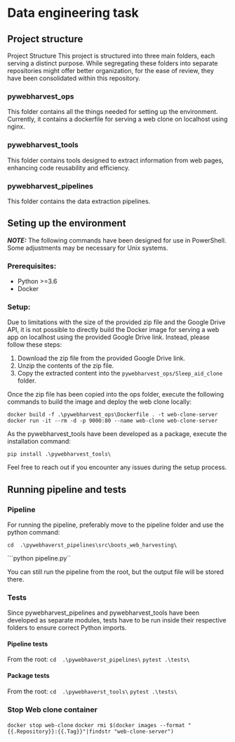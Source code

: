 # Data engineering task

## Project structure

Project Structure
This project is structured into three main folders, each serving a distinct purpose. While segregating these folders into separate repositories might offer better organization, for the ease of review, they have been consolidated within this repository.

### pywebharvest_ops

This folder contains all the things needed for setting up the environment. Currently, it contains a dockerfile for serving a web clone on localhost using nginx.

### pywebharvest_tools

This folder contains tools designed to extract information from web pages, enhancing code reusability and efficiency.

### pywebharvest_pipelines

This folder contains the data extraction pipelines.


## Seting up the environment

**_NOTE:_** The following commands have been designed for use in PowerShell. Some adjustments may be necessary for Unix systems.

### Prerequisites:
- Python >=3.6
- Docker

### Setup:
Due to limitations with the size of the provided zip file and the Google Drive API, it is not possible to directly build the Docker image for serving a web app on localhost using the provided Google Drive link. Instead, please follow these steps:

1. Download the zip file from the provided Google Drive link.
2. Unzip the contents of the zip file.
3. Copy the extracted content into the `pywebharvest_ops/Sleep_aid_clone` folder.

Once the zip file has been copied into the ops folder, execute the following commands to build the image and deploy the web clone locally:

```docker build -f .\pywebharvest_ops\Dockerfile . -t web-clone-server ```
```docker run -it --rm -d -p 9000:80 --name web-clone web-clone-server```

As the pywebharvest_tools have been developed as a package, execute the installation command:

```pip install .\pywebharvest_tools\```

Feel free to reach out if you encounter any issues during the setup process.

## Running pipeline and tests

### Pipeline 

For running the pipeline, preferably move to the pipeline folder and use the python command:

```cd  .\pywebhaverst_pipelines\src\boots_web_harvesting\```

```python pipeline.py``

You can still run the pipeline from the root, but the output file will be stored there.

### Tests

Since pywebharvest_pipelines and pywebharvest_tools have been developed as separate modules, tests have to be run inside their respective folders to ensure correct Python imports.

#### Pipeline tests
From the root:
```cd  .\pywebhaverst_pipelines\```
```pytest .\tests\```

#### Package tests
From the root:
```cd  .\pywebhaverst_tools\```
```pytest .\tests\```


### Stop Web clone container

```docker stop web-clone```
```docker rmi $(docker images --format "{{.Repository}}:{{.Tag}}"|findstr "web-clone-server")```


